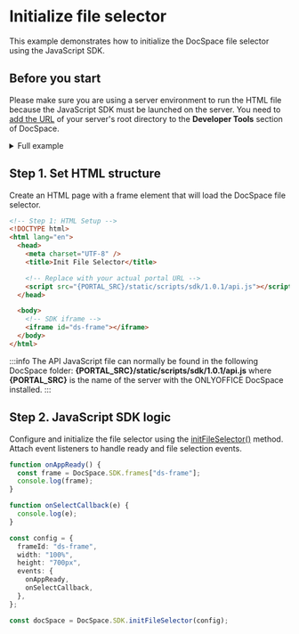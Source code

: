 # Initialize file selector

This example demonstrates how to initialize the DocSpace file selector using the JavaScript SDK.

## Before you start

Please make sure you are using a server environment to run the HTML file because the JavaScript SDK must be launched on the server.
You need to [add the URL](../../get-started/get-started.md#step-1-specifying-the-docspace-url) of your server's root directory to the **Developer Tools** section of DocSpace.

<details>
  <summary>Full example</summary>

``` html
<!-- Step 1: HTML Setup -->
<!DOCTYPE html>
<html lang="en">
  <head>
    <meta charset="UTF-8" />
    <title>Init File Selector</title>

    <!-- Replace with your actual portal URL -->
    <script src="{PORTAL_SRC}/static/scripts/sdk/1.0.1/api.js"></script>
  </head>

  <body>
    <!-- SDK iframe -->
    <iframe id="ds-frame"></iframe>
  </body>

  <!-- Step 2: JavaScript SDK Logic -->
  <script>
    function onAppReady() {
      const frame = DocSpace.SDK.frames["ds-frame"];
      console.log(frame);
    }

    function onSelectCallback(e) {
      console.log(e);
    }

    const config = {
      frameId: "ds-frame",
      width: "100%",
      height: "700px",
      events: {
        onAppReady,
        onSelectCallback,
      },
    };

    const docSpace = DocSpace.SDK.initFileSelector(config);
  </script>
</html>
```

</details>

## Step 1. Set HTML structure

Create an HTML page with a frame element that will load the DocSpace file selector.

``` html
<!-- Step 1: HTML Setup -->
<!DOCTYPE html>
<html lang="en">
  <head>
    <meta charset="UTF-8" />
    <title>Init File Selector</title>

    <!-- Replace with your actual portal URL -->
    <script src="{PORTAL_SRC}/static/scripts/sdk/1.0.1/api.js"></script>
  </head>

  <body>
    <!-- SDK iframe -->
    <iframe id="ds-frame"></iframe>
  </body>
</html>
```

:::info
The API JavaScript file can normally be found in the following DocSpace folder: **\{PORTAL_SRC\}/static/scripts/sdk/1.0.1/api.js** where **\{PORTAL_SRC\}** is the name of the server with the ONLYOFFICE DocSpace installed.
:::

## Step 2. JavaScript SDK logic

Configure and initialize the file selector using the [initFileSelector()](../../usage-sdk/methods.md#initfileselector) method. Attach event listeners to handle ready and file selection events.

``` ts
function onAppReady() {
  const frame = DocSpace.SDK.frames["ds-frame"];
  console.log(frame);
}

function onSelectCallback(e) {
  console.log(e);
}

const config = {
  frameId: "ds-frame",
  width: "100%",
  height: "700px",
  events: {
    onAppReady,
    onSelectCallback,
  },
};

const docSpace = DocSpace.SDK.initFileSelector(config);
```
